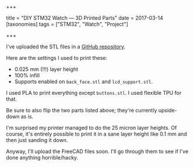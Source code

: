 +++

title = "DIY STM32 Watch — 3D Printed Parts"
date = 2017-03-14
[taxonomies]
tags = ["STM32", "Watch", "Project"]

+++

I've uploaded the STL files in a [GitHub repository](https://github.com/ramonimbao/stm32_watch/tree/master/hardware/stl).

<!-- more -->

Here are the settings I used to print these:

- 0.025 mm (!!!) layer height
- 100% infill
- Supports enabled on `back_face.stl` and `lcd_support.stl`.

I used PLA to print everything except `buttons.stl`. I used flexible TPU for that.

Be sure to also flip the two parts listed above; they're currently upside-down as is.

I'm surprised my printer managed to do the 25 micron layer heights. Of course, it's entirely possible to print it in a sane layer height like 0.1 mm and then just sanding it down.

Anyway, I'll upload the FreeCAD files soon. I'll go through them to see if I've done anything horrible/hacky.